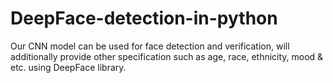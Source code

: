 # DeepFace-detection-in-python
Our CNN model can be used for face detection and verification, will additionally provide other specification such as age, race, ethnicity, mood &amp; etc. using DeepFace library.
